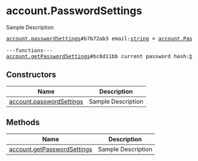 # account.PasswordSettings

Sample Description

<pre>
<a href="../constructor/account.passwordSettings">account.passwordSettings</a>#b7b72ab3 email:<a href="../type/string.md">string</a> = <a href="../type/account.PasswordSettings.md">account.PasswordSettings</a>;

---functions---
<a href="../method/account.getPasswordSettings">account.getPasswordSettings</a>#bc8d11bb current_password_hash:<a href="../type/bytes.md">bytes</a> = <a href="../type/account.PasswordSettings.md">account.PasswordSettings</a>;
</pre>

## Constructors

| Name | Description |
|------|-------------|
| [account.passwordSettings](../constructor/account.passwordSettings.md) | Sample Description |

## Methods

| Name | Description |
|------|-------------|
| [account.getPasswordSettings](../method/account.getPasswordSettings.md) | Sample Description |
